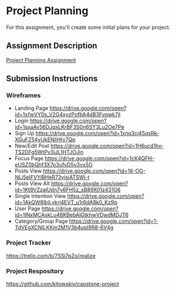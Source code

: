 # Project Planning
For this assignment, you'll create some initial plans for your project.

## Assignment Description
[Project Planning Assignment](https://education.launchcode.org/liftoff/assignments/planning/)

## Submission Instructions

### Wireframes

* Landing Page https://drive.google.com/open?id=1xfwVY0s_V2G4xyzPofbA4dB3Fvqwk7jl
* Login https://drive.google.com/open?id=1sxaAv56DJqxLKrBF3S0n6SY3Lu2Oe7Pe
* Sign Up https://drive.google.com/open?id=1xnq3cj45qsRk-XGuFZ54yUkENliHty7Qp
* New/Edit Post https://drive.google.com/open?id=1H6ucd1hy-TS2DFg5WtPv3iJL1HTJOJin
* Focus Page https://drive.google.com/open?id=1cK4QFH-eUSZ0bQhf3X7o3ufvD5v3vx5G
* Posts View https://drive.google.com/open?id=16-OG-NLj5eIFVYiBHeR73yjsiATSWj-t 
* Posts View Alt https://drive.google.com/open?id=1Kt9VZzalUdn7y6FH5z_sB89X01z431G6
* Single Intention View https://drive.google.com/open?id=1AkQW8lbjLykrj4EVT_u1r6dA8k0_Kz9q
* User Page https://drive.google.com/open?id=1INxMCAskLu4BKBebAlGtkhwVDwdMDJT6
* Category/Group Page https://drive.google.com/open?id=1-TdVEgXCNILKKm2M1V3b4upI9R8-6V4g

### Project Tracker

https://trello.com/b/7SSi7pZo/realize

### Project Respository
https://github.com/kitowskiv/capstone-project
